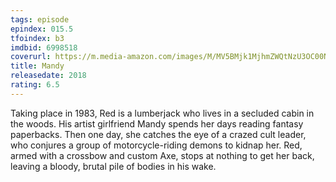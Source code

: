 ```yaml
---
tags: episode
epindex: 015.5
tfoindex: b3
imdbid: 6998518
coverurl: https://m.media-amazon.com/images/M/MV5BMjk1MjhmZWQtNzU3OC00NDE4LThlODQtNTdhZGM4M2E3MWZkXkEyXkFqcGdeQXVyMTMxODk2OTU@._V1_SY300_CR2,0,202,300_.jpg
title: Mandy
releasedate: 2018
rating: 6.5
---
```


Taking place in 1983, Red is a lumberjack who lives in a secluded cabin in the woods. His artist girlfriend Mandy spends her days reading fantasy paperbacks. Then one day, she catches the eye of a crazed cult leader, who conjures a group of motorcycle-riding demons to kidnap her. Red, armed with a crossbow and custom Axe, stops at nothing to get her back, leaving a bloody, brutal pile of bodies in his wake.